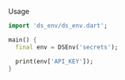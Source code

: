 Usage 

```dart
import 'ds_env/ds_env.dart';

main() {
  final env = DSEnv('secrets');

  print(env['API_KEY']);
}
```

